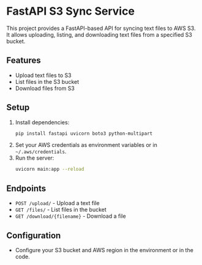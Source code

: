 # FastAPI S3 Sync Service

This project provides a FastAPI-based API for syncing text files to AWS S3. It allows uploading, listing, and downloading text files from a specified S3 bucket.

## Features
- Upload text files to S3
- List files in the S3 bucket
- Download files from S3

## Setup
1. Install dependencies:
   ```sh
   pip install fastapi uvicorn boto3 python-multipart
   ```
2. Set your AWS credentials as environment variables or in `~/.aws/credentials`.
3. Run the server:
   ```sh
   uvicorn main:app --reload
   ```

## Endpoints
- `POST /upload/` - Upload a text file
- `GET /files/` - List files in the bucket
- `GET /download/{filename}` - Download a file

## Configuration
- Configure your S3 bucket and AWS region in the environment or in the code.
